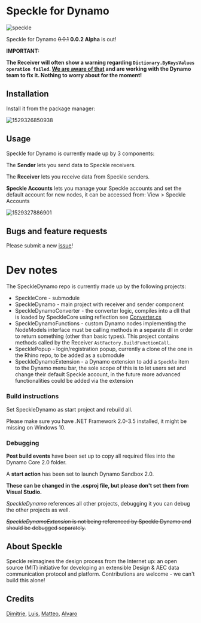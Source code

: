 # Speckle for Dynamo

![speckle](https://user-images.githubusercontent.com/2679513/41541684-f1b7126e-730a-11e8-9738-369a20b0e76d.gif)


Speckle for Dynamo ~~0.0.1~~ **0.0.2 Alpha** is out!

**IMPORTANT:**

**The Receiver will often show a warning regarding `Dictionary.ByKeysValues operation failed`. [We are aware of that](https://github.com/speckleworks/SpeckleDynamo/issues/20) and are working with the Dynamo team to fix it. Nothing to worry about for the moment!**



## Installation

Install it from the package manager:

![1529326850938](https://user-images.githubusercontent.com/2679513/41541682-f16d9d50-730a-11e8-8d98-632ca20523ff.png)


## Usage

Speckle for Dynamo is currently made up by 3 components:

The **Sender** lets you send data to Speckle receivers.

The **Receiver** lets you receive data from Speckle senders.

**Speckle Accounts** lets you manage your Speckle accounts and set the default account for new nodes, it can be accessed from: View > Speckle Accounts

![1529327886901](https://user-images.githubusercontent.com/2679513/41541683-f199855a-730a-11e8-8b11-da7b5cc14a76.png)


## Bugs and feature requests

Please submit a new [issue](https://github.com/speckleworks/SpeckleDynamo/issues)!



# Dev notes

The SpeckleDynamo repo is currently made up by the following projects:

- SpeckleCore - submodule
- SpeckleDynamo - main project with receiver and sender component
- SpeckleDynamoConverter - the converter logic, compiles into a dll that is loaded by SpeckleCore using reflection see [Converter.cs](https://github.com/speckleworks/SpeckleCore/blob/master/SpeckleCore/Converter.cs#L135)
- SpeckleDynamoFunctions - custom Dynamo nodes implementing the NodeModels interface must be calling methods in a separate dll in order to return something (other than basic types). This project contains methods called by the Receiver `AstFactory.BuildFunctionCall`.
- SpecklePopup - login/registration popup, currently a clone of the one in the Rhino repo, to be added as a submodule
- SpeckleDynamoExtension - a Dynamo extension to add a `Speckle` item to the Dynamo menu bar, the sole scope of this is to let users set and change their default Speckle account, in the future more advanced functionalities could be added via the extension



### Build instructions

Set SpeckleDynamo as start project and rebuild all. 

Please make sure you have .NET Framework 2.0-3.5 installed, it might be missing on Windows 10.

### Debugging

**Post build events** have been set up to copy all required files into the Dynamo Core 2.0 folder.

A **start action** has been set to launch Dynamo Sandbox 2.0. 

**These can be changed in the .csproj file, but please don't set them from Visual Studio.**

*SpeckleDynamo* references all other projects, debugging it you can debug the other projects as well.

~~*SpeckleDynamoExtension* is not being referenced by Speckle Dynamo and should be debugged separately.~~



## About Speckle

Speckle reimagines the design process from the Internet up: an open source (MIT) initiative for developing an extensible Design & AEC data communication protocol and platform. Contributions are welcome - we can't build this alone!



## Credits

[Dimitrie](https://github.com/didimitrie), [Luis](https://github.com/fraguada), [Matteo](https://github.com/teocomi), [Alvaro](https://github.com/alvpickmans)
